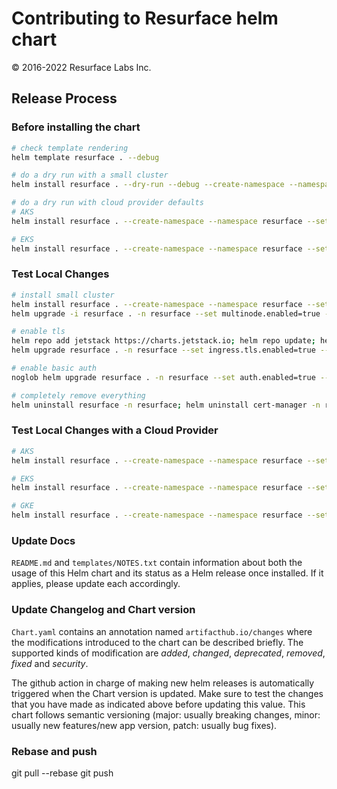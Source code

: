 # Contributing to Resurface helm chart
&copy; 2016-2022 Resurface Labs Inc.

## Release Process

### Before installing the chart

```bash
# check template rendering
helm template resurface . --debug

# do a dry run with a small cluster
helm install resurface . --dry-run --debug --create-namespace --namespace resurface --set custom.config.dbsize=3 --set custom.config.dbslabs=1 --set custom.resources.cpu=3 --set custom.resources.memory=7

# do a dry run with cloud provider defaults
# AKS
helm install resurface . --create-namespace --namespace resurface --set provider=azure

# EKS
helm install resurface . --create-namespace --namespace resurface --set provider=aws
```

### Test Local Changes

```bash
# install small cluster
helm install resurface . --create-namespace --namespace resurface --set custom.config.dbsize=3 --set custom.config.dbslabs=1 --set custom.resources.cpu=3 --set custom.resources.memory=7
helm upgrade -i resurface . -n resurface --set multinode.enabled=true --set multinode.workers=1 --reuse-values

# enable tls
helm repo add jetstack https://charts.jetstack.io; helm repo update; helm install cert-manager jetstack/cert-manager --namespace resurface --version v1.9.1 --set installCRDs=true --set prometheus.enabled=false
helm upgrade resurface . -n resurface --set ingress.tls.enabled=true --set ingress.tls.autoissue.enabled=true --set ingress.tls.autoissue.email=rob@resurface.io --set ingress.tls.host=radware4 --reuse-values

# enable basic auth
noglob helm upgrade resurface . -n resurface --set auth.enabled=true --set auth.basic.enabled=true --set auth.basic.credentials[0].username=rob --set auth.basic.credentials[0].password=blah1234 --reuse-values

# completely remove everything
helm uninstall resurface -n resurface; helm uninstall cert-manager -n resurface; kubectl delete namespace resurface; kubectl delete clusterrole kubernetes-ingress; kubectl delete clusterrolebinding kubernetes-ingress; kubectl delete ingressclass haproxy
```

### Test Local Changes with a Cloud Provider

```bash
# AKS
helm install resurface . --create-namespace --namespace resurface --set provider=azure
```
```bash
# EKS
helm install resurface . --create-namespace --namespace resurface --set provider=aws
```
```bash
# GKE
helm install resurface . --create-namespace --namespace resurface --set provider=gcp
```

### Update Docs

`README.md` and `templates/NOTES.txt` contain information about both the usage of this Helm chart and its status as a Helm release once installed. If it applies, please update each accordingly.

### Update Changelog and Chart version

`Chart.yaml` contains an annotation named `artifacthub.io/changes` where the modifications introduced to the chart can be described briefly. The supported kinds of modification are *added*, *changed*, *deprecated*, *removed*, *fixed* and *security*.

The github action in charge of making new helm releases is automatically triggered when the Chart version is updated. Make sure to test the changes that you have made as indicated above before updating this value. This chart follows semantic versioning (major: usually breaking changes, minor: usually new features/new app version, patch: usually bug fixes).

### Rebase and push

git pull --rebase
git push

